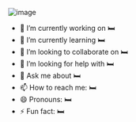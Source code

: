 ![image](https://github.com/SupaschaiPh/SupaschaiPh/assets/112678332/57d7ad44-6d58-4aaf-b37a-2a2c11fb39c6)

<!--![img](https://github.com/SupaschaiPh/SupaschaiPh/assets/112678332/636aadc8-adda-40e5-aa51-c19ce4d2a70c)-->

- 🔭 I’m currently working on 🛏️
- 🌱 I’m currently learning 🛏️
- 👯 I’m looking to collaborate on 🛏️
- 🤔 I’m looking for help with 🛏️
- 💬 Ask me about 🛏️
- 📫 How to reach me: 🛏️
- 😄 Pronouns: 🛏️
- ⚡ Fun fact: 🛏️

<!--
## Used
-->
<!--https://devicon.dev/-->
<!--
### Lang & ...
 <img width="30px" src="https://cdn.jsdelivr.net/gh/devicons/devicon/icons/python/python-original.svg" />  <img width="30px"  src="https://cdn.jsdelivr.net/gh/devicons/devicon/icons/html5/html5-original.svg" /> <img  width="30px"  src="https://cdn.jsdelivr.net/gh/devicons/devicon/icons/css3/css3-original.svg" /><img width="30px" src="https://cdn.jsdelivr.net/gh/devicons/devicon/icons/javascript/javascript-original.svg" />   <img width="30px" src="https://cdn.jsdelivr.net/gh/devicons/devicon/icons/nodejs/nodejs-original.svg" />
           <img width="30px" src="https://cdn.jsdelivr.net/gh/devicons/devicon/icons/typescript/typescript-original.svg" /> <img width="30px" src="https://cdn.jsdelivr.net/gh/devicons/devicon/icons/java/java-original.svg" />
          
          
### BackEnd
<img width="30px"  src="https://cdn.jsdelivr.net/gh/devicons/devicon/icons/express/express-original.svg" /><img width="30px" src="https://cdn.jsdelivr.net/gh/devicons/devicon/icons/flask/flask-original.svg" /><img width="30px" src="https://cdn.jsdelivr.net/gh/devicons/devicon/icons/fastapi/fastapi-original.svg" />
          
          
          
### FrontEnd
<img width="30px" src="https://cdn.jsdelivr.net/gh/devicons/devicon/icons/nextjs/nextjs-original.svg" /><img width="30px" src="https://cdn.jsdelivr.net/gh/devicons/devicon/icons/react/react-original.svg" /><img width="30px" src="https://cdn.jsdelivr.net/gh/devicons/devicon/icons/svelte/svelte-original.svg" /> <img width="30px" src="https://cdn.jsdelivr.net/gh/devicons/devicon/icons/tailwindcss/tailwindcss-plain.svg" /><img width="30px"  src="https://cdn.jsdelivr.net/gh/devicons/devicon/icons/materialui/materialui-original.svg" />
          
-->

<!--
**SupaschaiPh/SupaschaiPH** is a ✨ _special_ ✨ repository because its `README.md` (this file) appears on your GitHub profile.

Here are some ideas to get you started:

- 🔭 I’m currently working on ...
- 🌱 I’m currently learning ...
- 👯 I’m looking to collaborate on ...
- 🤔 I’m looking for help with ...
- 💬 Ask me about ...
- 📫 How to reach me: ...
- 😄 Pronouns: ...
- ⚡ Fun fact: ...
-->
